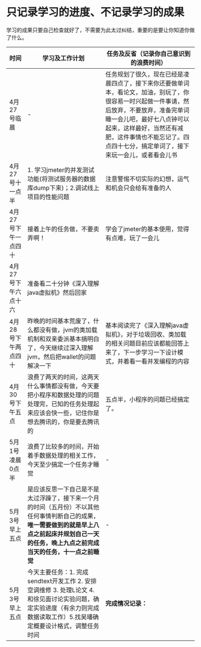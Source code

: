 # 只记录学习的进度、不记录学习的成果
学习的成果只要自己检查就好了，不需要为此太过纠结，重要的是要让你知道你做了什么。

|     时间     |     学习及工作计划            | 任务及反省（记录你自己意识到的浪费时间）|
| ------------ |------------------------| ------------------------------------ |
| 4月27号临晨|-| 任务规划了很久，现在已经是凌晨四点了，接下来你还要做单词本，看论文，加油，别玩了，你很容易一时兴起做一件事请，然后放弃，不要放弃，准备完单词睡一会儿吧，最好七八点钟可以起来，这样最好，当然还有减肥，这件事情也不能忘记了。四点四十七分，搞定单词了，接下来玩一会儿，或者看会儿书|
|4月27号十一点半| 1. 学习jmeter的并发测试功能(将测试服务器的数据库dump下来)；2.调试线上项目的性能问题| 注意警惕不切实际的幻想，运气和机会只会给有准备的人 | 上午只dump了一下数据库，gg
|4月27号下午一点四十| 接着上午的任务做，不要卖弄啊！ | 学会了jmeter的基本使用，觉得有点难，玩了一会儿|
|4月27号下午六点十六| 准备看二十分钟《深入理解java虚拟机》然后回家 |
|4月28号下午两点四十| 昨晚的时间基本荒废了，什么都没有做，jvm的类加载机制和双亲委派基本搞明白了，今天继续过深入理解jvm，然后把wallet的问题解决一下| 基本阅读完了《深入理解java虚拟机》，对于垃圾回收、类加载的相关问题目前应该都能回答上来了，下一步学习一下设计模式，并着看一看并发编程的内容| 
|4月30号下午五点| 浪费了两天的时间，这两天什么事情都没有做，今天要把小程序和数据处理的问题处理完，已知的任务处理起来应该会快一些，记住你是想去腾讯的，你是要去腾讯的 | 五点半，小程序的问题已经搞定了。|
|5月1号凌晨0点半| 浪费了比较多的时间，开始着手数据处理的相关工作，今天至少搞定一个任务才睡觉 | -|
|5月3号早上五点| 是应该反思一下自己是不是太过浮躁了，接下来一个月的时间（五月份）不以其他任何事情判断自己的成果，__唯一需要做到的就是早上八点之前起床并规划自己一天的任务，晚上九点之前完成当天的任务，十一点之前睡觉__ | - |
|5月3号早上五点| 今天主要任务：1. 完成sendtext开发工作 2. 安排空调维修 3. 处理L论文 4. 和徐见面讨论实验问题，确定实验进度（有余力则完成数据读取工作）5.找吴璠确定概要设计格式，调整任务时间 | __完成情况记录：__ |